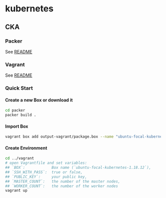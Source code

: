 # kubernetes

## CKA

### Packer

See [README](./packer/README.md)

### Vagrant

See [README](./vagrant/README.md)

### Quick Start

#### Create a new Box or download it

```bash
cd packer
packer build .
```

#### Import Box

```bash
vagrant box add output-vagrant/package.box --name "ubuntu-focal-kubernetes-1.18.12"
```

#### Create Environment

```bash
cd ../vagrant
# open Vagrantfile and set variables:
## `BOX`:            Box name (`ubuntu-focal-kubernetes-1.18.12`),
## `SSH_WITH_PASS`:  true or false,
## `PUBLIC_KEY`:     your public key,
## `MASTER_COUNT`:   the number of the master nodes,
## `WORKER_COUNT`:   the number of the worker nodes
vagrant up
```
